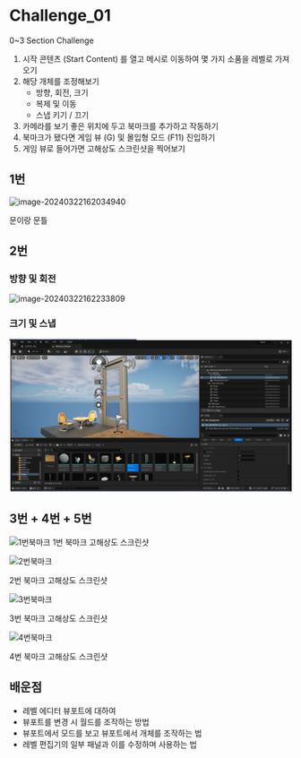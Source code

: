 # Challenge_01

0~3 Section Challenge

1. 시작 콘텐츠 (Start Content) 를 열고 메시로 이동하여 몇 가지 소품을 레벨로 가져오기
2. 해당 개체를 조정해보기
   - 방향, 회전, 크기
   - 복제 및 이동
   - 스냅 키기 / 끄기
3. 카메라를 보기 좋은 위치에 두고 북마크를 추가하고 작동하기
4. 북마크가 됐다면 게임 뷰 (G) 및 몰입형 모드 (F11) 진입하기
5. 게임 뷰로 들어가면 고해상도 스크린샷을 찍어보기



## 1번

![image-20240322162034940](../../../../image/image-20240322162034940.png)

문이랑 문틀

## 2번

### 방향 및 회전

![image-20240322162233809](../../../../image/image-20240322162233809.png)

### 크기 및 스냅

![image-20240322162404745](../../../../image/image-20240322162404745.png)

## 3번 + 4번 + 5번

![1번북마크](../../../../image/1번북마크.png) 1번 북마크 고해상도 스크린샷

![2번북마크](../../../../image/2번북마크.png)

2번 북마크 고해상도 스크린샷

![3번북마크](../../../../image/3번북마크.png)

3번 북마크 고해상도 스크린샷

![4번북마크](../../../../image/4번북마크.png)

4번 북마크 고해상도 스크린샷

## 배운점

- 레벨 에디터 뷰포트에 대하여 
- 뷰포트를 변경 시 월드를 조작하는 방법 
- 뷰포트에서 모드를 보고 뷰포트에서 개체를 조작하는 법
- 레벨 편집기의 일부 패널과 이를 수정하며 사용하는 법

